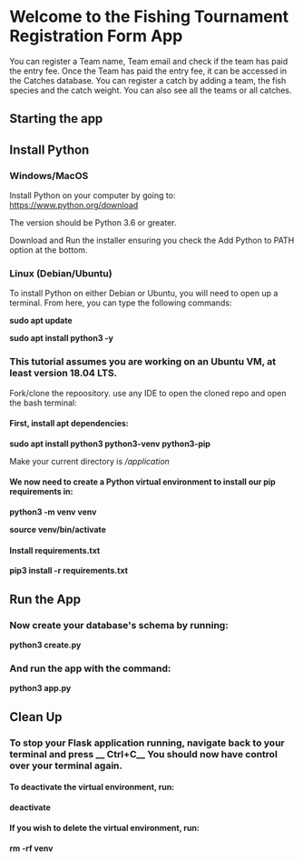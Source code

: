 # Welcome to the Fishing Tournament Registration Form App

You can register a Team name, Team email and check if the team has paid the entry fee.
Once the Team has paid the entry fee, it can be accessed in the Catches database.
You can register a catch by adding a team, the fish species and the catch weight.
You can also see all the teams or all catches.

## Starting the app
## Install Python
### Windows/MacOS
Install Python on your computer by going to:
https://www.python.org/download

The version should be Python 3.6 or greater.

Download and Run the installer ensuring you check the Add Python to PATH option at the bottom.

### Linux (Debian/Ubuntu)

To install Python on either Debian or Ubuntu, you will need to open up a terminal. From here, you can type the following commands:


**sudo apt update**

**sudo apt install python3 -y**


### This tutorial assumes you are working on an Ubuntu VM, at least version 18.04 LTS.

Fork/clone the repoository.
use any IDE to open the cloned repo and open the bash terminal:
#### First, install apt dependencies:

**sudo apt install python3 python3-venv python3-pip**

Make your current directory is _/application_
#### We now need to create a Python virtual environment to install our pip requirements in:
 
 **python3 -m venv venv**
 
**source venv/bin/activate**

#### Install requirements.txt 

**pip3 install -r requirements.txt**

## Run the App
### Now create your database's schema by running:

**python3 create.py**
### And run the app with the command:

**python3 app.py**

## Clean Up
### To stop your Flask application running, navigate back to your terminal and press __ Ctrl+C__ You should now have control over your terminal again.

#### To deactivate the virtual environment, run:

**deactivate**
#### If you wish to delete the virtual environment, run:

**rm -rf venv**
